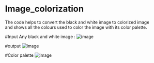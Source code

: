 # Image_colorization

The code helps to convert the black and white image to colorized image and shows all the colours used to color the image with its color palette.

#Input
Any black and white image :
![image](https://github.com/RespectMe03/Image_colorization/assets/98747035/08f5a8c8-aa18-4a92-b674-e60cf70133d2)


#output
![image](https://github.com/RespectMe03/Image_colorization/assets/98747035/35530323-35c1-4bf6-b6d9-ef1b613f1381)

#Color palette
![image](https://github.com/RespectMe03/Image_colorization/assets/98747035/3e48a2a5-03dd-4b65-8366-8566f751d274)




